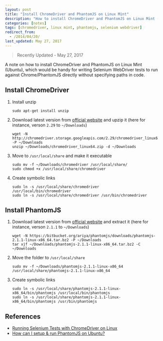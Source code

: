 ```yaml
---
layout: post
title: "Install ChromeDriver and PhantomJS on Linux Mint"
description: "How to install ChromeDriver and PhantomJS on Linux Mint (Ubuntu)"
categories: [notes]
tags: [chromedriver, linux mint, phantomjs, selenium webdriver]
redirect_from:
  - /2014/04/20/
last_updated: May 27, 2017
---
```


> Recently Updated - May 27, 2017

A note on how to install ChromeDriver and PhantomJS on Linux Mint (Ubuntu),
which would be handy for writing Selenium WebDriver tests
to run against Chrome/PhantomJS directly without specifying paths in code.

## Install ChromeDriver

1. Install unzip

	   sudo apt-get install unzip

2. Download latest version from [official website](http://chromedriver.storage.googleapis.com/index.html)
   and upzip it (here for instance, verson `2.29` to `~/Downloads`)

	   wget -N http://chromedriver.storage.googleapis.com/2.29/chromedriver_linux64.zip -P ~/Downloads
	   unzip ~/Downloads/chromedriver_linux64.zip -d ~/Downloads

3. Move to `/usr/local/share` and make it executable

	   sudo mv -f ~/Downloads/chromedriver /usr/local/share/
	   sudo chmod +x /usr/local/share/chromedriver

4. Create symbolic links

	   sudo ln -s /usr/local/share/chromedriver /usr/local/bin/chromedriver
	   sudo ln -s /usr/local/share/chromedriver /usr/bin/chromedriver

## Install PhantomJS

1. Download latest version from [official website](http://phantomjs.org/download.html)
   and extract it (here for instance, verson `2.1.1` to `~/Downloads`)

	   wget -N https://bitbucket.org/ariya/phantomjs/downloads/phantomjs-2.1.1-linux-x86_64.tar.bz2 -P ~/Downloads
	   tar xjf ~/Downloads/phantomjs-2.1.1-linux-x86_64.tar.bz2 -C ~/Downloads

2. Move the folder to `/usr/local/share`

	   sudo mv -f ~/Downloads/phantomjs-2.1.1-linux-x86_64 /usr/local/share/phantomjs-2.1.1-linux-x86_64

3. Create symbolic links

	   sudo ln -s /usr/local/share/phantomjs-2.1.1-linux-x86_64/bin/phantomjs /usr/local/bin/phantomjs
	   sudo ln -s /usr/local/share/phantomjs-2.1.1-linux-x86_64/bin/phantomjs /usr/bin/phantomjs

## References

- [Running Selenium Tests with ChromeDriver on Linux](http://selftechy.com/2011/08/17/running-selenium-tests-with-chromedriver-on-linux)
- [How can I setup & run PhantomJS on Ubuntu?](http://stackoverflow.com/q/8778513/1177636)
